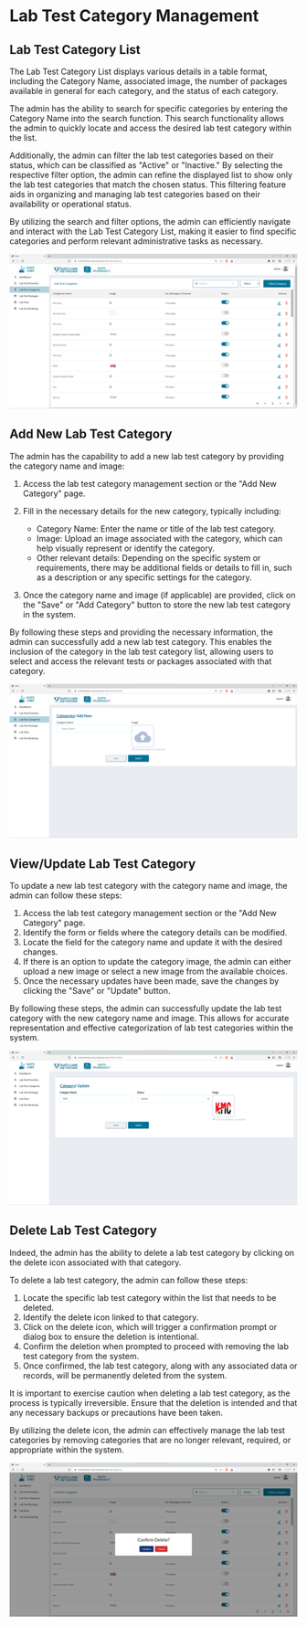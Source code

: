 # Lab Test Category Management

## Lab Test Category List

The Lab Test Category List displays various details in a table format, including the Category Name, associated image, the number of packages available in general for each category, and the status of each category.

The admin has the ability to search for specific categories by entering the Category Name into the search function. This search functionality allows the admin to quickly locate and access the desired lab test category within the list.

Additionally, the admin can filter the lab test categories based on their status, which can be classified as "Active" or "Inactive." By selecting the respective filter option, the admin can refine the displayed list to show only the lab test categories that match the chosen status. This filtering feature aids in organizing and managing lab test categories based on their availability or operational status.

By utilizing the search and filter options, the admin can efficiently navigate and interact with the Lab Test Category List, making it easier to find specific categories and perform relevant administrative tasks as necessary.

![Logo](./images/labtest/lt-cat-all.png)

## Add New Lab Test Category

The admin has the capability to add a new lab test category by providing the category name and image:

1. Access the lab test category management section or the "Add New Category" page.
2. Fill in the necessary details for the new category, typically including:

   - Category Name: Enter the name or title of the lab test category.
   - Image: Upload an image associated with the category, which can help visually represent or identify the category.
   - Other relevant details: Depending on the specific system or requirements, there may be additional fields or details to fill in, such as a description or any specific settings for the category.

3. Once the category name and image (if applicable) are provided, click on the "Save" or "Add Category" button to store the new lab test category in the system.

By following these steps and providing the necessary information, the admin can successfully add a new lab test category. This enables the inclusion of the category in the lab test category list, allowing users to select and access the relevant tests or packages associated with that category.

![Logo](./images/labtest/lt-cat-add.png)

## View/Update Lab Test Category

To update a new lab test category with the category name and image, the admin can follow these steps:

1. Access the lab test category management section or the "Add New Category" page.
2. Identify the form or fields where the category details can be modified.
3. Locate the field for the category name and update it with the desired changes.
4. If there is an option to update the category image, the admin can either upload a new image or select a new image from the available choices.
5. Once the necessary updates have been made, save the changes by clicking the "Save" or "Update" button.

By following these steps, the admin can successfully update the lab test category with the new category name and image. This allows for accurate representation and effective categorization of lab test categories within the system.

![Logo](./images/labtest/lt-cat-up.png)

## Delete Lab Test Category

Indeed, the admin has the ability to delete a lab test category by clicking on the delete icon associated with that category.

To delete a lab test category, the admin can follow these steps:

1. Locate the specific lab test category within the list that needs to be deleted.
2. Identify the delete icon linked to that category.
3. Click on the delete icon, which will trigger a confirmation prompt or dialog box to ensure the deletion is intentional.
4. Confirm the deletion when prompted to proceed with removing the lab test category from the system.
5. Once confirmed, the lab test category, along with any associated data or records, will be permanently deleted from the system.

It is important to exercise caution when deleting a lab test category, as the process is typically irreversible. Ensure that the deletion is intended and that any necessary backups or precautions have been taken.

By utilizing the delete icon, the admin can effectively manage the lab test categories by removing categories that are no longer relevant, required, or appropriate within the system.

![Logo](./images/labtest/lt-cat-dlt.png)
